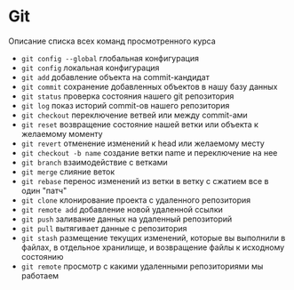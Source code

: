 # Git
Описание списка всех команд просмотренного курса
* `git config --global` глобальная конфигурация
* `git config` локальная конфигурация
* `git add` добавление объекта на commit-кандидат
* `git commit` сохранение добавленных объектов в нашу базу данных
* `git status` проверка состояния нашего git репозитория
* `git log` показ историй commit-ов нашего репозитория
* `git checkout` переключение ветвей или между commit-ами
* `git reset` возвращение состояние нашей ветки или объекта к желаемому моменту
* `git revert` отменение изменений к head или желаемому месту
* `git checkout -b name` создание ветки name и переключение на нее
* `git branch` взаимодействие с ветками
* `git merge` слияние веток
* `git rebase` перенос изменений из ветки в ветку с сжатием все в один "патч"
* `git clone` клонирование проекта с удаленного репозитория
* `git remote add` добавление новой удаленной ссылки
* `git push` заливание данных на удаленный репозиторий
* `git pull` вытягивает данные с репозитория
* `git stash` размещение текущих изменений, которые вы выполнили в файлах, в отдельное хранилище, и возвращение файлы к исходному состоянию
* `git remote` просмотр с какими удаленными репозиториями мы работаем
